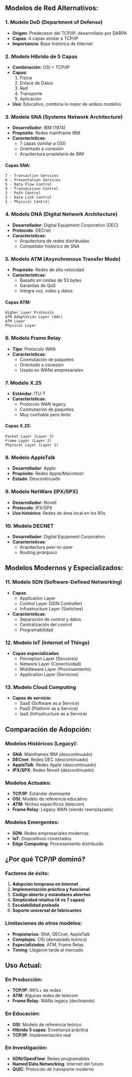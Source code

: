 ## Modelos de Red Alternativos:

### **1. Modelo DoD (Department of Defense)**

- **Origen**: Predecesor del TCP/IP, desarrollado por DARPA
- **Capas**: 4 capas similar a TCP/IP
- **Importancia**: Base histórica de Internet

### **2. Modelo Híbrido de 5 Capas**

- **Combinación**: OSI + TCP/IP
- **Capas**:
    1. Física
    2. Enlace de Datos
    3. Red
    4. Transporte
    5. Aplicación
- **Uso**: Educativo, combina lo mejor de ambos modelos

### **3. Modelo SNA (Systems Network Architecture)**

- **Desarrollador**: IBM (1974)
- **Propósito**: Redes mainframe IBM
- **Características**:
    - 7 capas (similar a OSI)
    - Orientado a conexión
    - Arquitectura propietaria de IBM

#### **Capas SNA:**

```text
7 - Transaction Services
6 - Presentation Services
5 - Data Flow Control
4 - Transmission Control
3 - Path Control
2 - Data Link Control
1 - Physical Control
```


### **4. Modelo DNA (Digital Network Architecture)**

- **Desarrollador**: Digital Equipment Corporation (DEC)
- **Protocolo**: DECnet
- **Características**:
    - Arquitectura de redes distribuidas
    - Competidor histórico de SNA

### **5. Modelo ATM (Asynchronous Transfer Mode)**

- **Propósito**: Redes de alta velocidad
- **Características**:
    - Basado en celdas de 53 bytes
    - Garantías de QoS
    - Integra voz, video y datos

#### **Capas ATM:**

```text
Higher Layer Protocols
ATM Adaptation Layer (AAL)
ATM Layer
Physical Layer
```

### **6. Modelo Frame Relay**

- **Tipo**: Protocolo WAN
- **Características**:
    - Conmutación de paquetes
    - Orientado a conexión
    - Usado en WANs empresariales

### **7. Modelo X.25**

- **Estándar**: ITU-T
- **Características**:
    - Protocolo WAN legacy
    - Conmutación de paquetes
    - Muy confiable pero lento

#### **Capas X.25:**

```text
Packet Layer (Layer 3)
Frame Layer (Layer 2) 
Physical Layer (Layer 1)
``` 

### **8. Modelo AppleTalk**

- **Desarrollador**: Apple
- **Propósito**: Redes Apple/Macintosh
- **Estado**: Descontinuado

### **9. Modelo NetWare (IPX/SPX)**

- **Desarrollador**: Novell
- **Protocolo**: IPX/SPX
- **Uso histórico**: Redes de área local en los 90s

### **10. Modelo DECNET**

- **Desarrollador**: Digital Equipment Corporation
- **Características**:
    - Arquitectura peer-to-peer
    - Routing jerárquico

## Modelos Modernos y Especializados:

### **11. Modelo SDN (Software-Defined Networking)**

- **Capas**:
    - Application Layer
    - Control Layer (SDN Controller)
    - Infrastructure Layer (Switches)
- **Características**:
    - Separación de control y datos
    - Centralización del control
    - Programabilidad

### **12. Modelo IoT (Internet of Things)**

- **Capas especializadas**:
    - Perception Layer (Sensores)
    - Network Layer (Conectividad)
    - Middleware Layer (Procesamiento)
    - Application Layer (Servicios)

### **13. Modelo Cloud Computing**

- **Capas de servicio**:
    - SaaS (Software as a Service)
    - PaaS (Platform as a Service)
    - IaaS (Infrastructure as a Service)

## Comparación de Adopción:

### **Modelos Históricos (Legacy):**

- **SNA**: Mainframes IBM (descontinuado)
- **DECnet**: Redes DEC (descontinuado)
- **AppleTalk**: Redes Apple (descontinuado)
- **IPX/SPX**: Redes Novell (descontinuado)

### **Modelos Actuales:**

- **TCP/IP**: Estándar dominante
- **OSI**: Modelo de referencia educativo
- **ATM**: Nichos específicos (telecom)
- **Frame Relay**: Legacy WAN (siendo reemplazado)

### **Modelos Emergentes:**

- **SDN**: Redes empresariales modernas
- **IoT**: Dispositivos conectados
- **Edge Computing**: Procesamiento distribuido

## ¿Por qué TCP/IP dominó?

### **Factores de éxito:**

1. **Adopción temprana en Internet**
2. **Implementación práctica y funcional**
3. **Código abierto y estándares abiertos**
4. **Simplicidad relativa (4 vs 7 capas)**
5. **Escalabilidad probada**
6. **Soporte universal de fabricantes**

### **Limitaciones de otros modelos:**

- **Propietarios**: SNA, DECnet, AppleTalk
- **Complejos**: OSI (demasiado teórico)
- **Especializados**: ATM, Frame Relay
- **Timing**: Llegaron tarde al mercado

## Uso Actual:

### **En Producción:**

- **TCP/IP**: 99%+ de redes
- **ATM**: Algunas redes de telecom
- **Frame Relay**: WANs legacy (declinando)

### **En Educación:**

- **OSI**: Modelo de referencia teórico
- **Híbrido 5 capas**: Enseñanza práctica
- **TCP/IP**: Implementación real

### **En Investigación:**

- **SDN/OpenFlow**: Redes programables
- **Named Data Networking**: Internet del futuro
- **QUIC**: Protocolo de transporte moderno

